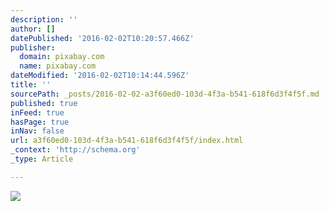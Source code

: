 ```yaml
---
description: ''
author: []
datePublished: '2016-02-02T10:20:57.466Z'
publisher:
  domain: pixabay.com
  name: pixabay.com
dateModified: '2016-02-02T10:14:44.596Z'
title: ''
sourcePath: _posts/2016-02-02-a3f60ed0-103d-4f3a-b541-618f6d3f4f5f.md
published: true
inFeed: true
hasPage: true
inNav: false
url: a3f60ed0-103d-4f3a-b541-618f6d3f4f5f/index.html
_context: 'http://schema.org'
_type: Article

---
```

![](https://pixabay.com/static/uploads/photo/2015/05/30/12/53/nepal-790338_960_720.jpg)